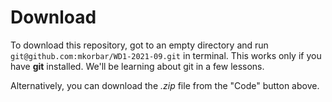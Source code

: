 # Download

To download this repository, got to an empty directory and run `git@github.com:mkorbar/WD1-2021-09.git` in terminal. This works only if you have **git** installed.
We'll be learning about git in a few lessons. 

Alternatively, you can download the _.zip_ file from the "Code" button above.